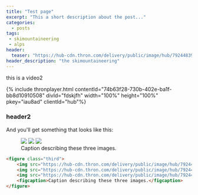 ```yaml
---
title: "Test page"
excerpt: "This a short description about the post..."
categories:
  - posts
tags: 
 - skimountaineering 
 - alps
header: 
  teaser: "https://hub-cdn.thron.com/delivery/public/image/hub/79244839-3d56-4703-b955-b18a06046ca2/a8yszh/std/0x0/header.jpg"
header_description: "the skimountaineering"
---
```


this is a video2

{% include thronplayer.html contentId="74b63f28-730b-402e-ba1f-bb8d10910508" divId="fdskjfh" width="100%" height="100%" pkey="iau8ad" clientId="hub"%}

### header2

And you'll get something that looks like this:

<figure class="third">
	<img src="https://hub-cdn.thron.com/delivery/public/image/hub/79244839-3d56-4703-b955-b18a06046ca2/a8yszh/std/100x100/header.jpg">
	<img src="https://hub-cdn.thron.com/delivery/public/image/hub/79244839-3d56-4703-b955-b18a06046ca2/a8yszh/std/200x200/header.jpg">
	<img src="https://hub-cdn.thron.com/delivery/public/image/hub/79244839-3d56-4703-b955-b18a06046ca2/a8yszh/std/300x300/header.jpg">
	<figcaption>Caption describing these three images.</figcaption>
</figure>

```html
<figure class="third">
	<img src="https://hub-cdn.thron.com/delivery/public/image/hub/79244839-3d56-4703-b955-b18a06046ca2/a8yszh/std/100x100/header.jpg">
	<img src="https://hub-cdn.thron.com/delivery/public/image/hub/79244839-3d56-4703-b955-b18a06046ca2/a8yszh/std/200x200/header.jpg">
	<img src="https://hub-cdn.thron.com/delivery/public/image/hub/79244839-3d56-4703-b955-b18a06046ca2/a8yszh/std/300x300/header.jpg">
	<figcaption>Caption describing these three images.</figcaption>
</figure>
```
